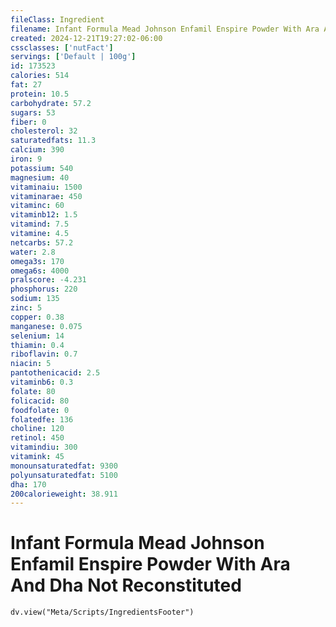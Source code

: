 ```yaml
---
fileClass: Ingredient
filename: Infant Formula Mead Johnson Enfamil Enspire Powder With Ara And Dha Not Reconstituted
created: 2024-12-21T19:27:02-06:00
cssclasses: ['nutFact']
servings: ['Default | 100g']
id: 173523
calories: 514
fat: 27
protein: 10.5
carbohydrate: 57.2
sugars: 53
fiber: 0
cholesterol: 32
saturatedfats: 11.3
calcium: 390
iron: 9
potassium: 540
magnesium: 40
vitaminaiu: 1500
vitaminarae: 450
vitaminc: 60
vitaminb12: 1.5
vitamind: 7.5
vitamine: 4.5
netcarbs: 57.2
water: 2.8
omega3s: 170
omega6s: 4000
pralscore: -4.231
phosphorus: 220
sodium: 135
zinc: 5
copper: 0.38
manganese: 0.075
selenium: 14
thiamin: 0.4
riboflavin: 0.7
niacin: 5
pantothenicacid: 2.5
vitaminb6: 0.3
folate: 80
folicacid: 80
foodfolate: 0
folatedfe: 136
choline: 120
retinol: 450
vitamindiu: 300
vitamink: 45
monounsaturatedfat: 9300
polyunsaturatedfat: 5100
dha: 170
200calorieweight: 38.911
---
```


# Infant Formula Mead Johnson Enfamil Enspire Powder With Ara And Dha Not Reconstituted

```dataviewjs
dv.view("Meta/Scripts/IngredientsFooter")
```